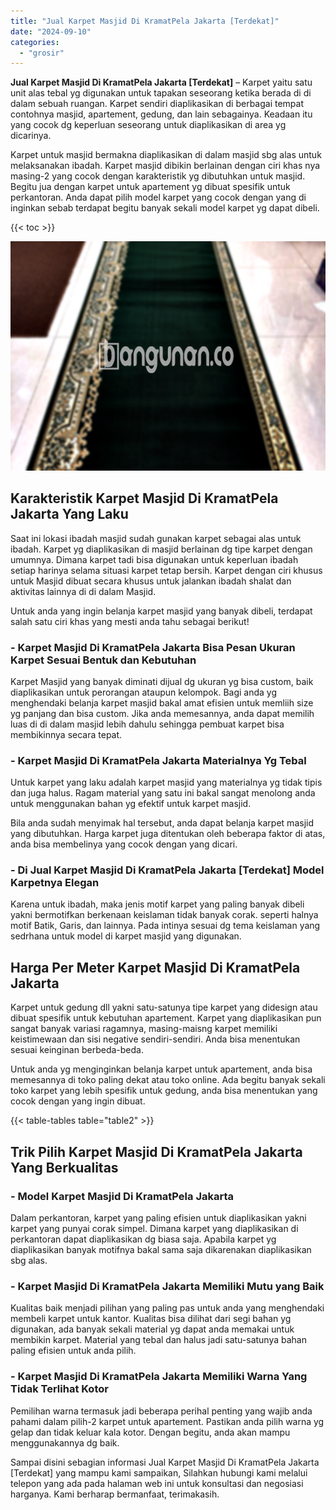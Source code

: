 ```yaml
---
title: "Jual Karpet Masjid Di KramatPela Jakarta [Terdekat]"
date: "2024-09-10"
categories: 
  - "grosir"
---
```


**Jual Karpet Masjid Di KramatPela Jakarta \[Terdekat\]** – Karpet yaitu satu unit alas tebal yg digunakan untuk tapakan seseorang ketika berada di di dalam sebuah ruangan. Karpet sendiri diaplikasikan di berbagai tempat contohnya masjid, apartement, gedung, dan lain sebagainya. Keadaan itu yang cocok dg keperluan seseorang untuk diaplikasikan di area yg dicarinya.

Karpet untuk masjid bermakna diaplikasikan di dalam masjid sbg alas untuk melaksanakan ibadah. Karpet masjid dibikin berlainan dengan ciri khas nya masing-2 yang cocok dengan karakteristik yg dibutuhkan untuk masjid. Begitu jua dengan karpet untuk apartement yg dibuat spesifik untuk perkantoran. Anda dapat pilih model karpet yang cocok dengan yang di inginkan sebab terdapat begitu banyak sekali model karpet yg dapat dibeli.

{{< toc >}}

![Jual Karpet Masjid Di KramatPela Jakarta [Terdekat]](/images/grosir-karpet-murah-77.png)

## Karakteristik Karpet Masjid Di KramatPela Jakarta Yang Laku

Saat ini lokasi ibadah masjid sudah gunakan karpet sebagai alas untuk ibadah. Karpet yg diaplikasikan di masjid berlainan dg tipe karpet dengan umumnya. Dimana karpet tadi bisa digunakan untuk keperluan ibadah setiap harinya selama situasi karpet tetap bersih. Karpet dengan ciri khusus untuk Masjid dibuat secara khusus untuk jalankan ibadah shalat dan aktivitas lainnya di di dalam Masjid.

Untuk anda yang ingin belanja karpet masjid yang banyak dibeli, terdapat salah satu ciri khas yang mesti anda tahu sebagai berikut!

### \- Karpet Masjid Di KramatPela Jakarta Bisa Pesan Ukuran Karpet Sesuai Bentuk dan Kebutuhan

Karpet Masjid yang banyak diminati dijual dg ukuran yg bisa custom, baik diaplikasikan untuk perorangan ataupun kelompok. Bagi anda yg menghendaki belanja karpet masjid bakal amat efisien untuk memliih size yg panjang dan bisa custom. Jika anda memesannya, anda dapat memilih luas di di dalam masjid lebih dahulu sehingga pembuat karpet bisa membikinnya secara tepat.

### \- Karpet Masjid Di KramatPela Jakarta Materialnya Yg Tebal

Untuk karpet yang laku adalah karpet masjid yang materialnya yg tidak tipis dan juga halus. Ragam material yang satu ini bakal sangat menolong anda untuk menggunakan bahan yg efektif untuk karpet masjid.

Bila anda sudah menyimak hal tersebut, anda dapat belanja karpet masjid yang dibutuhkan. Harga karpet juga ditentukan oleh beberapa faktor di atas, anda bisa membelinya yang cocok dengan yang dicari.

### \- Di Jual Karpet Masjid Di KramatPela Jakarta \[Terdekat\] Model Karpetnya Elegan

Karena untuk ibadah, maka jenis motif karpet yang paling banyak dibeli yakni bermotifkan berkenaan keislaman tidak banyak corak. seperti halnya motif Batik, Garis, dan lainnya. Pada intinya sesuai dg tema keislaman yang sedrhana untuk model di karpet masjid yang digunakan.

## Harga Per Meter Karpet Masjid Di KramatPela Jakarta

Karpet untuk gedung dll yakni satu-satunya tipe karpet yang didesign atau dibuat spesifik untuk kebutuhan apartement. Karpet yang diaplikasikan pun sangat banyak variasi ragamnya, masing-maisng karpet memiliki keistimewaan dan sisi negative sendiri-sendiri. Anda bisa menentukan sesuai keinginan berbeda-beda.

Untuk anda yg menginginkan belanja karpet untuk apartement, anda bisa memesannya di toko paling dekat atau toko online. Ada begitu banyak sekali toko karpet yang lebih spesifik untuk gedung, anda bisa menentukan yang cocok dengan yang ingin dibuat.

{{< table-tables table="table2" >}}

## Trik Pilih Karpet Masjid Di KramatPela Jakarta Yang Berkualitas

### \- Model Karpet Masjid Di KramatPela Jakarta

Dalam perkantoran, karpet yang paling efisien untuk diaplikasikan yakni karpet yang punyai corak simpel. Dimana karpet yang diaplikasikan di perkantoran dapat diaplikasikan dg biasa saja. Apabila karpet yg diaplikasikan banyak motifnya bakal sama saja dikarenakan diaplikasikan sbg alas.

### \- Karpet Masjid Di KramatPela Jakarta Memiliki Mutu yang Baik

Kualitas baik menjadi pilihan yang paling pas untuk anda yang menghendaki membeli karpet untuk kantor. Kualitas bisa dilihat dari segi bahan yg digunakan, ada banyak sekali material yg dapat anda memakai untuk membikin karpet. Material yang tebal dan halus jadi satu-satunya bahan paling efisien untuk anda pilih.

### \- Karpet Masjid Di KramatPela Jakarta Memiliki Warna Yang Tidak Terlihat Kotor

Pemilihan warna termasuk jadi beberapa perihal penting yang wajib anda pahami dalam pilih-2 karpet untuk apartement. Pastikan anda pilih warna yg gelap dan tidak keluar kala kotor. Dengan begitu, anda akan mampu menggunakannya dg baik.

Sampai disini sebagian informasi Jual Karpet Masjid Di KramatPela Jakarta \[Terdekat\] yang mampu kami sampaikan, Silahkan hubungi kami melalui telepon yang ada pada halaman web ini untuk konsultasi dan negosiasi harganya. Kami berharap bermanfaat, terimakasih.
